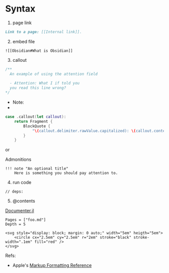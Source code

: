 # Syntax

1. page link

```markdown
Link to a page: [[Internal link]].
```

2. embed file

```
![[Obsidian#What is Obsidian]]
```

3. callout

```swift
/**
  An example of using the attention field
 
  - Attention: What I if told you
  you read this line wrong?
*/
```

 - Note:
 - 

```swift
case .callout(let callout):
    return Fragment {
        BlockQuote {
            "\(callout.delimiter.rawValue.capitalized): \(callout.content)"
        }
    }
```

or 

Admonitions

```
!!! note "An optional title"
    Here is something you should pay attention to.
```

4. run code

```python-repl
// deps:

```


5. @contents

[Documenter.jl](https://juliadocs.github.io/Documenter.jl/stable/man/syntax/#@raw-format-block)

```@contents
Pages = ["foo.md"]
Depth = 5
```

```@raw html
<svg style="display: block; margin: 0 auto;" width="5em" heigth="5em">
	<circle cx="2.5em" cy="2.5em" r="2em" stroke="black" stroke-width=".1em" fill="red" />
</svg>
```

Refs:

 - Apple's [ Markup Formatting Reference ](https://developer.apple.com/library/archive/documentation/Xcode/Reference/xcode_markup_formatting_ref/Attention.html#//apple_ref/doc/uid/TP40016497-CH29-SW1)
